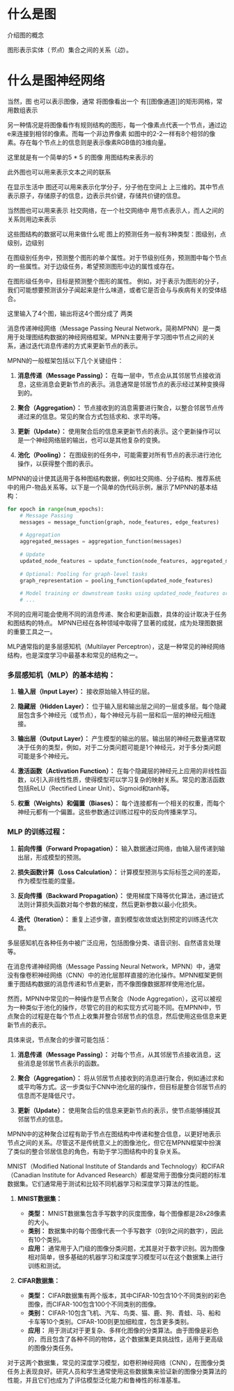 
# 什么是图
介绍图的概念

图形表示实体（_节点_）集合之间的关系（_边_）。

# 什么是图神经网络

当然，图 也可以表示图像，通常 将图像看出一个 有[[图像通道]]的矩形网格，常用数组表示

另一种情况是将图像看作有规则结构的图形，每一个像素点代表一个节点，通过边e来连接到相邻的像素。而每一个非边界像素 如图中的2-2一样有8个相邻的像素。存在每个节点上的信息则是表示像素RGB值的3维向量。

这里就是有一个简单的5 * 5 的图像 用图结构来表示的

此外图也可以用来表示文本之间的联系

在显示生活中 图还可以用来表示化学分子，分子他在空间上 上三维的。其中节点表示原子，存储原子的信息，边表示共价键，存储共价键的信息。

当然图也可以用来表示 社交网络，在一个社交网络中 用节点表示人，而人之间的关系则用边来表示

这些图结构的数据可以用来做什么呢   图上的预测任务一般有3种类型：图级别，点级别，边级别

在图级别任务中，预测整个图形的单个属性。对于节级别任务，预测图中每个节点的一些属性。对于边级任务，希望预测图形中边的属性或存在。

在图形级任务中，目标是预测整个图形的属性。
例如，对于表示为图形的分子，我们可能想要预测该分子闻起来是什么味道，或者它是否会与与疾病有关的受体结合。

这里输入了4个图，输出将这4个图分成了 两类

消息传递神经网络（Message Passing Neural Network，简称MPNN）是一类用于处理图结构数据的神经网络框架。MPNN主要用于学习图中节点之间的关系，通过迭代消息传递的方式来更新节点的表示。

MPNN的一般框架包括以下几个关键组件：

1. **消息传递（Message Passing）：** 在每一层中，节点会从其邻居节点接收消息，这些消息会更新节点的表示。消息通常是邻居节点的表示经过某种变换得到的。

2. **聚合（Aggregation）：** 节点接收到的消息需要进行聚合，以整合邻居节点传递过来的信息。常见的聚合方式包括求和、求平均等。

3. **更新（Update）：** 使用聚合后的信息来更新节点的表示。这个更新操作可以是一个神经网络层的输出，也可以是其他复杂的变换。

4. **池化（Pooling）：** 在图级别的任务中，可能需要对所有节点的表示进行池化操作，以获得整个图的表示。

MPNN的设计使其适用于各种图结构数据，例如社交网络、分子结构、推荐系统中的用户-物品关系等。以下是一个简单的伪代码示例，展示了MPNN的基本结构：

```python
for epoch in range(num_epochs):
    # Message Passing
    messages = message_function(graph, node_features, edge_features)
    
    # Aggregation
    aggregated_messages = aggregation_function(messages)
    
    # Update
    updated_node_features = update_function(node_features, aggregated_messages)
    
    # Optional: Pooling for graph-level tasks
    graph_representation = pooling_function(updated_node_features)
    
    # Model training or downstream tasks using updated_node_features or graph_representation
    # ...
```

不同的应用可能会使用不同的消息传递、聚合和更新函数，具体的设计取决于任务和图结构的特点。 MPNN已经在各种领域中取得了显著的成就，成为处理图数据的重要工具之一。


MLP通常指的是多层感知机（Multilayer Perceptron），这是一种常见的神经网络结构，也是深度学习中最基本和常见的结构之一。

### 多层感知机（MLP）的基本结构：

1. **输入层（Input Layer）：** 接收原始输入特征的层。

2. **隐藏层（Hidden Layer）：** 位于输入层和输出层之间的一层或多层。每个隐藏层包含多个神经元（或节点），每个神经元与前一层和后一层的神经元相连接。

3. **输出层（Output Layer）：** 产生模型的输出的层。输出层的神经元数量通常取决于任务的类型，例如，对于二分类问题可能是1个神经元，对于多分类问题可能是多个神经元。

4. **激活函数（Activation Function）：** 在每个隐藏层的神经元上应用的非线性函数，以引入非线性性质，使得模型可以学习复杂的映射关系。常见的激活函数包括ReLU（Rectified Linear Unit）、Sigmoid和tanh等。

5. **权重（Weights）和偏置（Biases）：** 每个连接都有一个相关的权重，而每个神经元都有一个偏置。这些参数通过训练过程中的反向传播来学习。

### MLP 的训练过程：

1. **前向传播（Forward Propagation）：** 输入数据通过网络，由输入层传递到输出层，形成模型的预测。

2. **损失函数计算（Loss Calculation）：** 计算模型预测与实际标签之间的差距，作为模型性能的度量。

3. **反向传播（Backward Propagation）：** 使用梯度下降等优化算法，通过链式法则计算损失函数对每个参数的梯度，然后更新参数以最小化损失。

4. **迭代（Iteration）：** 重复上述步骤，直到模型收敛或达到预定的训练迭代次数。

多层感知机在各种任务中被广泛应用，包括图像分类、语音识别、自然语言处理等。


在消息传递神经网络（Message Passing Neural Network，MPNN）中，通常没有像卷积神经网络（CNN）中的池化层那样直接的池化操作。MPNN框架更侧重于图结构数据的消息传递和节点更新，而不像图像数据那样使用池化层。

然而，MPNN中常见的一种操作是节点聚合（Node Aggregation），这可以被视为一种类似于池化的操作，尽管它的目的和实现方式可能不同。在MPNN中，节点聚合的过程是在每个节点上收集并整合邻居节点的信息，然后使用这些信息来更新节点的表示。

具体来说，节点聚合的步骤可能包括：

1. **消息传递（Message Passing）：** 对每个节点，从其邻居节点接收消息，这些消息是邻居节点表示的函数。

2. **聚合（Aggregation）：** 将从邻居节点接收到的消息进行聚合，例如通过求和或平均等方式。这一步类似于CNN中池化层的操作，但目标是整合邻居节点的信息而不是降低尺寸。

3. **更新（Update）：** 使用聚合后的信息来更新节点的表示，使节点能够捕捉其邻居节点的信息。

MPNN中的这种聚合过程有助于节点在图结构中传递和整合信息，以更好地表示节点之间的关系。尽管这不是传统意义上的图像池化，但它在MPNN框架中扮演了类似的整合邻居信息的角色，有助于学习图结构中的复杂关系。


MNIST（Modified National Institute of Standards and Technology）和CIFAR（Canadian Institute for Advanced Research）都是常用于图像分类问题的标准数据集。它们通常用于测试和比较不同机器学习和深度学习算法的性能。

1. **MNIST数据集：**
   - **类型：** MNIST数据集包含手写数字的灰度图像，每个图像都是28x28像素的大小。
   - **类别：** 数据集中的每个图像代表一个手写数字（0到9之间的数字），因此有10个类别。
   - **应用：** 通常用于入门级的图像分类问题，尤其是对于数字识别。因为图像相对简单，很多基础的机器学习和深度学习模型可以在这个数据集上进行训练和测试。

2. **CIFAR数据集：**
   - **类型：** CIFAR数据集有两个版本，其中CIFAR-10包含10个不同类别的彩色图像，而CIFAR-100包含100个不同类别的图像。
   - **类别：** CIFAR-10包含飞机、汽车、鸟类、猫、鹿、狗、青蛙、马、船和卡车等10个类别。CIFAR-100则更加细粒度，包含更多类别。
   - **应用：** 用于测试对于更复杂、多样化图像的分类算法。由于图像是彩色的，而且包含了各种不同的物体，这个数据集更具挑战性，适用于更高级的图像分类任务。

对于这两个数据集，常见的深度学习模型，如卷积神经网络（CNN），在图像分类任务上表现良好。研究人员和学生通常使用这些数据集来验证新的图像分类算法的性能，并且它们也成为了评估模型泛化能力和鲁棒性的标准基准。